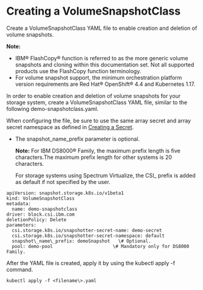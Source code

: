 # Creating a VolumeSnapshotClass

Create a VolumeSnapshotClass YAML file to enable creation and deletion of volume snapshots.

**Note:**

-   IBM® FlashCopy® function is referred to as the more generic volume snapshots and cloning within this documentation set. Not all supported products use the FlashCopy function terminology.
-   For volume snapshot support, the minimum orchestration platform version requirements are Red Hat® OpenShift® 4.4 and Kubernetes 1.17.

In order to enable creation and deletion of volume snapshots for your storage system, create a VolumeSnapshotClass YAML file, similar to the following demo-snapshotclass.yaml.

When configuring the file, be sure to use the same array secret and array secret namespace as defined in [Creating a Secret](csi_ug_config_create_secret.md).

-   The snapshot\_name\_prefix parameter is optional.

    **Note:** For IBM DS8000® Family, the maximum prefix length is five characters.The maximum prefix length for other systems is 20 characters.

    For storage systems using Spectrum Virtualize, the CSI\_ prefix is added as default if not specified by the user.


```screen
apiVersion: snapshot.storage.k8s.io/v1beta1
kind: VolumeSnapshotClass
metadata:
  name: demo-snapshotclass
driver: block.csi.ibm.com
deletionPolicy: Delete
parameters:
  csi.storage.k8s.io/snapshotter-secret-name: demo-secret
  csi.storage.k8s.io/snapshotter-secret-namespace: default
  snapshot\_name\_prefix: demoSnapshot   \# Optional.
  pool: demo-pool                      \# Mandatory only for DS8000 Family.
```

After the YAML file is created, apply it by using the kubectl apply -f command.

```
kubectl apply -f <filename\>.yaml
```

